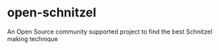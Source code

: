 # open-schnitzel
An Open Source community supported project to find the best Schnitzel making technique
